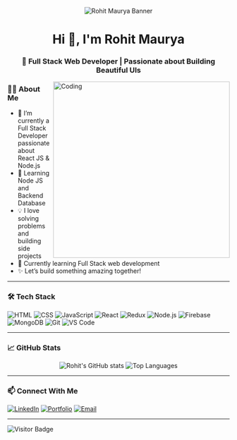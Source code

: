 <p align="center">
  <img src="[https://github.com/RohitMaurya139/RohitMaurya139/blob/main/A_portfolio_personal_webpage_for_Rohit_Maurya,_Ful.png?raw=true](https://github.com/RohitMaurya139/RohitMaurya139/blob/main/github_banner.png)" alt="Rohit Maurya Banner"/>
</p>

<h1 align="center">Hi 👋, I'm Rohit Maurya</h1>
<h3 align="center">🚀 Full Stack Web Developer | Passionate about Building Beautiful UIs</h3>

<img align="right" alt="Coding" width="400" src="https://cdn.dribbble.com/users/1162077/screenshots/3848914/media/320984a1b4a2c1899c7176e9f3e99e4a.gif" />

### 👨‍💻 About Me

- 💼 I’m currently a Full Stack Developer passionate about React JS & Node.js  
- 🌱 Learning Node JS and Backend Database 
- 💡 I love solving problems and building side projects  
- 🧠 Currently learning Full Stack web development  
- ✨ Let’s build something amazing together!

---

### 🛠️ Tech Stack
![HTML](https://img.shields.io/badge/-HTML5-E34F26?logo=html5&logoColor=white&style=flat-square)
![CSS](https://img.shields.io/badge/-CSS3-1572B6?logo=css3&logoColor=white&style=flat-square)
![JavaScript](https://img.shields.io/badge/-JavaScript-F7DF1E?logo=javascript&logoColor=black&style=flat-square)
![React](https://img.shields.io/badge/-React-20232A?logo=react&logoColor=61DAFB&style=flat-square)
![Redux](https://img.shields.io/badge/-Redux-764ABC?logo=redux&logoColor=white&style=flat-square)
![Node.js](https://img.shields.io/badge/-Node.js-339933?logo=nodedotjs&logoColor=white&style=flat-square)
![Firebase](https://img.shields.io/badge/-Firebase-FFCA28?logo=firebase&logoColor=black&style=flat-square)
![MongoDB](https://img.shields.io/badge/-MongoDB-47A248?logo=mongodb&logoColor=white&style=flat-square)
![Git](https://img.shields.io/badge/-Git-F05032?logo=git&logoColor=white&style=flat-square)
![VS Code](https://img.shields.io/badge/-VS_Code-007ACC?logo=visual-studio-code&logoColor=white&style=flat-square)

---

### 📈 GitHub Stats

<p align="center">
  <img src="https://github-readme-stats.vercel.app/api?username=RohitMaurya139&show_icons=true&theme=tokyonight" alt="Rohit's GitHub stats" />
  <img src="https://github-readme-stats.vercel.app/api/top-langs/?username=RohitMaurya139&layout=compact&theme=tokyonight" alt="Top Languages" />
</p>
 
---

### 📫 Connect With Me

[![LinkedIn](https://img.shields.io/badge/-LinkedIn-blue?style=flat-square&logo=linkedin&logoColor=white)](https://www.linkedin.com/in/rohit139maurya/)
[![Portfolio](https://img.shields.io/badge/-My_Portfolio-000?style=flat-square&logo=firefox&logoColor=white)]([https://yourportfolio.com](https://portfolio-rohit-maurya-webdev.netlify.app/))
[![Email](https://img.shields.io/badge/-Email-EA4335?style=flat-square&logo=gmail&logoColor=white)](mailto:rohit139maurya@gmail.com)

---

![Visitor Badge](https://visitor-badge.laobi.icu/badge?page_id=RohitMaurya139)

